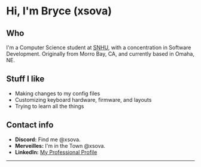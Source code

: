 # Hi, I'm Bryce (xsova)

## Who

I'm a Computer Science student at [SNHU](https://snhu.edu), with a concentration in Software Development. Originally from Morro Bay, CA, and currently based in Omaha, NE.

## Stuff I like

- Making changes to my config files
- Customizing keyboard hardware, firmware, and layouts
- Trying to learn all the things

## Contact info

- **Discord:** Find me @xsova.
- **Merveilles:** I'm in the Town @xsova.
- **LinkedIn:** [My Professional Profile](https://www.linkedin.com/in/brycexsova)

---


